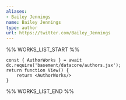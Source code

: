 ```yaml
---
aliases:
- Bailey Jennings
name: Bailey Jennings
type: author
url: https://twitter.com/Bailey_Jennings
---
```



%% WORKS_LIST_START %%

```datacorejsx
const { AuthorWorks } = await dc.require('basement/datacore/authors.jsx');
return function View() {
    return <AuthorWorks/>
}
```
%% WORKS_LIST_END %%
